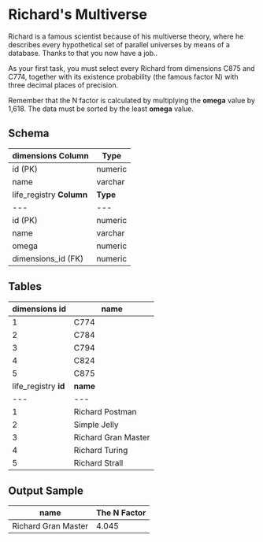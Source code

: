 # Richard's Multiverse

Richard is a famous scientist because of his multiverse theory, where he describes every hypothetical set of parallel universes by means of a database. Thanks to that you now have a job..  
  
As your first task, you must select every Richard from dimensions C875 and C774, together with its existence probability (the famous factor N) with three decimal places of precision.

Remember that the N factor is calculated by multiplying the **omega** value by 1,618. The data must be sorted by the least **omega** value.

## Schema

dimensions  **Column** | **Type**  
---|---  
id (PK) | numeric  
name | varchar  
life_registry  **Column** | **Type**  
---|---  
id (PK) | numeric  
name | varchar  
omega | numeric  
dimensions_id (FK) | numeric  
  
## Tables

dimensions  **id** | **name**  
---|---  
1 | C774  
2 | C784  
3 | C794  
4 | C824  
5 | C875  
life_registry  **id** | **name** | **omega** | **dimensions_id**  
---|---|---|---  
1 | Richard Postman | 5.6 | 2  
2 | Simple Jelly | 1.4 | 1  
3 | Richard Gran Master | 2.5 | 1  
4 | Richard Turing | 6.4 | 4  
5 | Richard Strall | 1.0 | 3  
  
## Output Sample

**name** | **The N Factor**  
---|---  
Richard Gran Master | 4.045